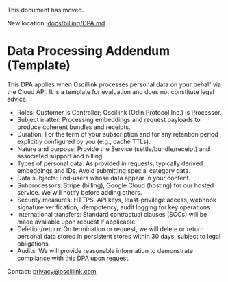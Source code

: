 This document has moved.

New location: [docs/billing/DPA.md](./billing/DPA.md)
# Data Processing Addendum (Template)

This DPA applies when Oscillink processes personal data on your behalf via the Cloud API. It is a template for evaluation and does not constitute legal advice.

- Roles: Customer is Controller; Oscillink (Odin Protocol Inc.) is Processor.
- Subject matter: Processing embeddings and request payloads to produce coherent bundles and receipts.
- Duration: For the term of your subscription and for any retention period explicitly configured by you (e.g., cache TTLs).
- Nature and purpose: Provide the Service (settle/bundle/receipt) and associated support and billing.
- Types of personal data: As provided in requests; typically derived embeddings and IDs. Avoid submitting special category data.
- Data subjects: End-users whose data appear in your content.
- Subprocessors: Stripe (billing), Google Cloud (hosting) for our hosted service. We will notify before adding others.
- Security measures: HTTPS, API keys, least-privilege access, webhook signature verification, idempotency, audit logging for key operations.
- International transfers: Standard contractual clauses (SCCs) will be made available upon request if applicable.
- Deletion/return: On termination or request, we will delete or return personal data stored in persistent stores within 30 days, subject to legal obligations.
- Audits: We will provide reasonable information to demonstrate compliance with this DPA upon request.

Contact: privacy@oscillink.com
